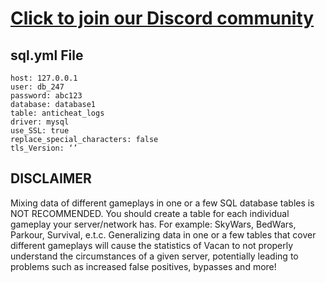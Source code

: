 # <a href="https://www.idealistic.ai/discord/vacan">Click to join our Discord community</a>

## sql.yml File
```
host: 127.0.0.1
user: db_247
password: abc123
database: database1
table: anticheat_logs
driver: mysql
use_SSL: true
replace_special_characters: false
tls_Version: ‘’
```
## DISCLAIMER
Mixing data of different gameplays in one or a few SQL database tables is NOT RECOMMENDED. You should create a table for each individual gameplay your server/network has. For example: SkyWars, BedWars, Parkour, Survival, e.t.c. Generalizing data in one or a few tables that cover different gameplays will cause the statistics of Vacan to not properly understand the circumstances of a given server, potentially leading to problems such as increased false positives, bypasses and more!
